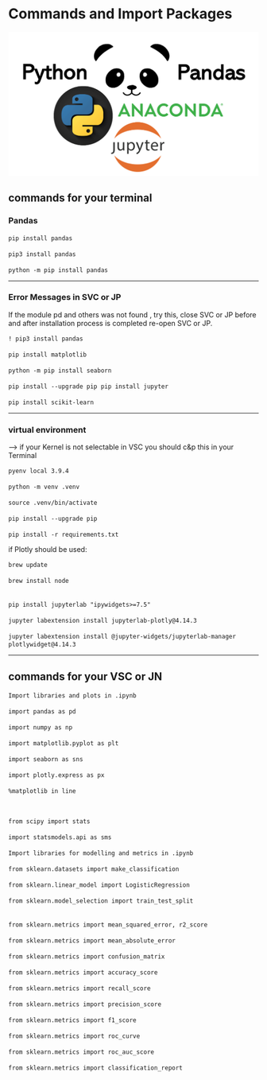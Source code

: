 # __Commands and Import Packages__

![Power Panda](https://github.com/IronMan2483/All_About_Basics/blob/main/Images/Power_Panda.png)

## __commands for your terminal__

### __Pandas__

````
pip install pandas

pip3 install pandas

python -m pip install pandas
````

---

### __Error Messages in SVC or JP__

If the module pd and others was not found , try this, close SVC or JP before and after installation process is completed re-open SVC or JP.

````
! pip3 install pandas

pip install matplotlib

python -m pip install seaborn

pip install --upgrade pip pip install jupyter

pip install scikit-learn
````

---

### __virtual environment__

--> if your Kernel is not selectable in VSC you should c&p this in your Terminal 

````
pyenv local 3.9.4

python -m venv .venv

source .venv/bin/activate

pip install --upgrade pip

pip install -r requirements.txt
````

if Plotly should be used:

````
brew update

brew install node


pip install jupyterlab "ipywidgets>=7.5"

jupyter labextension install jupyterlab-plotly@4.14.3

jupyter labextension install @jupyter-widgets/jupyterlab-manager plotlywidget@4.14.3
````

---

## __commands for your VSC or JN__

````
Import libraries and plots in .ipynb

import pandas as pd

import numpy as np

import matplotlib.pyplot as plt

import seaborn as sns

import plotly.express as px

%matplotlib in line
````
<br />

````
from scipy import stats

import statsmodels.api as sms

Import libraries for modelling and metrics in .ipynb

from sklearn.datasets import make_classification

from sklearn.linear_model import LogisticRegression

from sklearn.model_selection import train_test_split


from sklearn.metrics import mean_squared_error, r2_score

from sklearn.metrics import mean_absolute_error

from sklearn.metrics import confusion_matrix

from sklearn.metrics import accuracy_score

from sklearn.metrics import recall_score

from sklearn.metrics import precision_score

from sklearn.metrics import f1_score

from sklearn.metrics import roc_curve

from sklearn.metrics import roc_auc_score

from sklearn.metrics import classification_report


